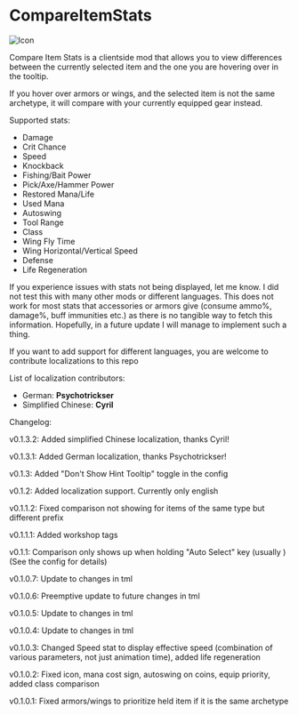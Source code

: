 # CompareItemStats

![Icon](https://raw.githubusercontent.com/direwolf420/CompareItemStats/master/icon.png)

Compare Item Stats is a clientside mod that allows you to view differences between the currently selected item and the one you are hovering over in the tooltip.

If you hover over armors or wings, and the selected item is not the same archetype, it will compare with your currently equipped gear instead.

Supported stats:
* Damage
* Crit Chance
* Speed
* Knockback
* Fishing/Bait Power
* Pick/Axe/Hammer Power
* Restored Mana/Life
* Used Mana
* Autoswing
* Tool Range
* Class
* Wing Fly Time
* Wing Horizontal/Vertical Speed
* Defense
* Life Regeneration

If you experience issues with stats not being displayed, let me know. I did not test this with many other mods or different languages.
This does not work for most stats that accessories or armors give (consume ammo%, damage%, buff immunities etc.) as there is no tangible way to fetch this information. Hopefully, in a future update I will manage to implement such a thing.

If you want to add support for different languages, you are welcome to contribute localizations to this repo

List of localization contributors:
* German: **Psychotrickser**
* Simplified Chinese: **Cyril**

Changelog:

v0.1.3.2: Added simplified Chinese localization, thanks Cyril!

v0.1.3.1: Added German localization, thanks Psychotrickser!

v0.1.3: Added "Don't Show Hint Tooltip" toggle in the config

v0.1.2: Added localization support. Currently only english

v0.1.1.2: Fixed comparison not showing for items of the same type but different prefix

v0.1.1.1: Added workshop tags

v0.1.1: Comparison only shows up when holding "Auto Select" key (usually <LeftShift>) (See the config for details)

v0.1.0.7: Update to changes in tml

v0.1.0.6: Preemptive update to future changes in tml

v0.1.0.5: Update to changes in tml

v0.1.0.4: Update to changes in tml

v0.1.0.3: Changed Speed stat to display effective speed (combination of various parameters, not just animation time), added life regeneration

v0.1.0.2: Fixed icon, mana cost sign, autoswing on coins, equip priority, added class comparison

v0.1.0.1: Fixed armors/wings to prioritize held item if it is the same archetype